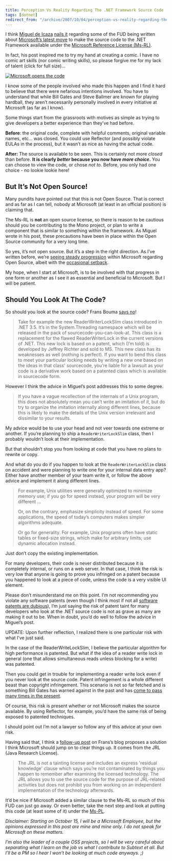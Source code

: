 ```yaml
---
title: Perception Vs Reality Regarding The .NET Framework Source Code
tags: [dotnet]
redirect_from: "/archive/2007/10/04/perception-vs-reality-regarding-the-.net-framework-source-code.aspx/"
---
```


I think [Miguel de Icaza](http://tirania.org/blog/ "Miguel de Icaza")
[nails
it](http://tirania.org/blog/archive/2007/Oct-05-2.html "A Journey Into the Dumbo-o-Sphere")
regarding some of the FUD being written about [Microsoft’s latest
move](http://weblogs.asp.net/scottgu/archive/2007/10/03/releasing-the-source-code-for-the-net-framework-libraries.aspx "Releasing the Source Code for the .NET Framework Libraries")
to make the source code to the .NET Framework available under the
[Microsoft Reference License
(Ms-RL)](http://www.microsoft.com/resources/sharedsource/licensingbasics/referencelicense.mspx "Ms-RL").

In fact, his post inspired me to try my hand at creating a comic. I have
no comic art skills (nor comic writing skills), so please forgive me for
my lack of talent (click for full size)...

[![Microsoft opens the
code](https://haacked.com/images/haacked_com/WindowsLiveWriter/PerceptionVsReali.NETFrameworkSourceCode_13213/Microsoft%20opens%20the%20code_thumb_2.png)](https://haacked.com/images/Microsoft-opens-the-code.png "Reality vs Perception")

I know some of the people involved who made this happen and I find it
hard to believe that there were nefarious intentions involved. You have
to understand that while Bill Gates and Steve Ballmer are known for
playing hardball, they aren’t necessarily personally involved in every
initiative at Microsoft (as far as I know).

Some things start from the grassroots with motives as simple as trying
to give developers a better experience than they’ve had before.

**Before**: the original code, complete with helpful comments, original
variable names, etc... was closed. You could use Reflector (and possibly
violate EULAs in the process), but it wasn’t as nice as having the
actual code.

**After:** The source is available to be seen. This is certainly not
more *closed* than before. **It is clearly *better* because you now have
*more choice*.** You can choose to view the code, or chose *not to*.
Before, you only had one choice - no lookie lookie here!

But It’s Not Open Source!
-------------------------

Many pundits have pointed out that this is not Open Source. That is
correct and as far as I can tell, nobody at Microsoft (at least in an
official position) is claiming that.

The Ms-RL is **not** an open source license, so there is reason to be
cautious should you be contributing to the Mono project, or plan to
write a component that is similar to something within the framework. As
Miguel wrote in his post, these precautions have been in place within
the Open Source community for a very long time.

So yes, it’s not open source. But it’s a step in the right direction. As
I’ve written before, we’re [seeing steady
progression](https://haacked.com/archive/2007/07/26/microsoft-and-open-source.aspx "Microsoft and Open Source")
within Microsoft regarding Open Source, albeit with the [occasional
setback](https://haacked.com/archive/2007/05/13/is-fighting-open-source-with-patents-a-smart-move-by.aspx "Is Fighting Open Source with Patents a Smart Move By Microsoft?").

My hope, when I start at Microsoft, is to be involved with that progress
in one form or another as I see it as essential and beneficial to
Microsoft. But I will be patient.

Should You Look At The Code?
----------------------------

So should you look at the source code? Frans Bouma [says
no](http://weblogs.asp.net/fbouma/archive/2007/10/04/don-t-look-at-the-sourcecode-of-net-licensed-under-the-reference-license.aspx "Don’t look at the sourcecode of .NET licensed under the 'Reference License'")!

> Take for example the new ReaderWriterLockSlim class introduced in .NET
> 3.5. It’s in the System.Threading namespace which will be released in
> the pack of sourcecode-you-can-look-at. This class is a replacement
> for the flawed ReaderWriterLock in the current versions of .NET. This
> new lock is based on a patent, which (I’m told) is developed by
> Jeffrey Richter and sold to MS. This new class has its weaknesses as
> well (nothing is perfect). If you want to bend this class to meet your
> particular locking needs by writing a new one based on the ideas in
> that class' sourcecode, you’re liable for a lawsuit as your code is a
> derivative work based on a patented class which is available in
> sourcecode form.

However I think the advice in Miguel’s post addresses this to some
degree.

> If you have a vague recollection of the internals of a Unix program,
> this does not absolutely mean you can’t write an imitation of it, but
> do try to organize the imitation internally along different lines,
> because this is likely to make the details of the Unix version
> irrelevant and dissimilar to your results.

My advice would be to use your head and not veer towards one extreme or
another. If you’re planning to ship a `ReaderWriterLockSlim` class, then
I probably wouldn’t look at their implementation.

But that shouldn’t stop you from looking at code that you have no plans
to rewrite or copy.

And what do you do if you happen to look at the `ReaderWriterLockSlim`
class on accident and were planning to write one for your internal data
entry app? Either have another member of your team write it, or follow
the above advice and implement it along different lines.

> For example, Unix utilities were generally optimized to minimize
> memory use; if you go for speed instead, your program will be very
> different ...
>
> Or, on the contrary, emphasize simplicity instead of speed. For some
> applications, the speed of today’s computers makes simpler algorithms
> adequate.
>
> Or go for generality. For example, Unix programs often have static
> tables or fixed-size strings, which make for arbitrary limits; use
> dynamic allocation instead.

Just don’t copy the existing implementation.

For many developers, their code is never distributed because it is
completely internal, or runs on a web server. In that case, I think the
risk is very low that anyone is going to prove you infringed on a patent
because you happened to look at a piece of code, unless the code is a
very visible UI element.

Please don’t misunderstand me on this point. I’m not recommending you
violate any software patents (even though I think most if not all
[software patents are
dubious](http://www.codinghorror.com/blog/archives/000902.html "The Coming Software Patent Apocalypse")),
I’m just saying the risk of patent taint for many developers who look at
the .NET source code is not as grave as many are making it out to be.
When in doubt, you’d do well to follow the advice in Miguel’s post.

UPDATE: Upon further reflection, I realized there is one particular risk
with what I’ve just said.

In the case of the ReaderWriteLockSlim, I believe the particular
algorithm for high performance is patented. But what if the idea of a
reader write lock in general (one that allows simultaneous reads unless
blocking for a write) was patented.

Then you could get in trouble for implementing a reader write lock even
if you never look at the source code. Patent infringement is a whole
different beast than copyright infringement. This scenario is not so far
fetched and is something Bill Gates has warned against in the past and
has [come to pass many times in the
present](http://www.nytimes.com/2007/06/09/opinion/09lee.html?ex=1339041600&en=a2f3d8f1f3cfcb61&ei=5090&partner=rssuserland&emc=rss "A Patent Lie").

Of course, this risk is present whether or not Microsoft makes the
source available. By using Reflector, for example, you’d have the same
risk of being exposed to patented techniques.

I should point out I’m not a lawyer so follow any of this advice at your
own risk.

Having said that, I think a [follow-up
post](http://weblogs.asp.net/fbouma/archive/2007/10/05/more-on-the-net-sourcecode-and-its-reference-license.aspx "More on the .NET sourcecode and its 'Reference License'")
on Frans’s blog proposes a solution I think Microsoft should jump on to
clear things up. It comes from the JRL (Java Research License).

> The JRL is not a tainting license and includes an express 'residual
> knowledge' clause which says you’re not contaminated by things you
> happen to remember after examining the licensed technology. The JRL
> allows you to use the source code for the purpose of JRL-related
> activities but does not prohibit you from working on an independent
> implementation of the technology afterwards.

It’d be nice if Microsoft added a similar clause to the Ms-RL so much of
this FUD can just go away. Or even better, take the next step and look
at putting this code (at least some of it) under the
[Ms-PL](http://www.microsoft.com/resources/sharedsource/licensingbasics/permissivelicense.mspx "Microsoft Permissive License").

*Disclaimer: Starting on October 15, I will be a Microsoft Employee, but
the opinions expressed in this post are mine and mine only. I do not
speak for Microsoft on these matters.*

*I’m also the leader of a couple OSS projects, so I will be very careful
about separating what I learn on the job vs what I contribute to
Subtext et all.
But I’ll be a PM so I hear I won’t be looking at much code anyways. ;)*

